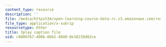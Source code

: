 ```yaml
---
content_type: resource
description: ''
file: /media/https%3A/open-learning-course-data-rc.s3.amazonaws.com/res-env-001-climate-action-hands-on-harnessing-science-with-communities-to-cut-carbon-january-iap-2017/c0806fb7d00b0b6248490e18239d82ce_j4b9U9m9MQA.srt
file_type: application/x-subrip
resourcetype: Other
title: 3play caption file
uid: c0806fb7-d00b-0b62-4849-0e18239d82ce
---
```

